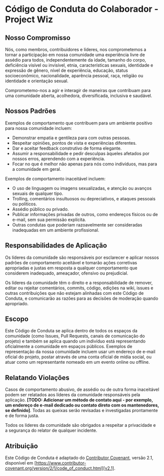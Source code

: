 # Código de Conduta do Colaborador - Project Wiz

## Nosso Compromisso

Nós, como membros, contribuidores e líderes, nos comprometemos a tornar a participação em nossa comunidade uma experiência livre de assédio para todos, independentemente da idade, tamanho do corpo, deficiência visível ou invisível, etnia, características sexuais, identidade e expressão de gênero, nível de experiência, educação, status socioeconômico, nacionalidade, aparência pessoal, raça, religião ou identidade e orientação sexual.

Comprometemo-nos a agir e interagir de maneiras que contribuam para uma comunidade aberta, acolhedora, diversificada, inclusiva e saudável.

## Nossos Padrões

Exemplos de comportamento que contribuem para um ambiente positivo para nossa comunidade incluem:

- Demonstrar empatia e gentileza para com outras pessoas.
- Respeitar opiniões, pontos de vista e experiências diferentes.
- Dar e aceitar feedback construtivo de forma elegante.
- Assumir a responsabilidade e pedir desculpas àqueles afetados por nossos erros, aprendendo com a experiência.
- Focar no que é melhor não apenas para nós como indivíduos, mas para a comunidade em geral.

Exemplos de comportamento inaceitável incluem:

- O uso de linguagem ou imagens sexualizadas, e atenção ou avanços sexuais de qualquer tipo.
- Trolling, comentários insultuosos ou depreciativos, e ataques pessoais ou políticos.
- Assédio público ou privado.
- Publicar informações privadas de outros, como endereços físicos ou de e-mail, sem sua permissão explícita.
- Outras condutas que poderiam razoavelmente ser consideradas inadequadas em um ambiente profissional.

## Responsabilidades de Aplicação

Os líderes da comunidade são responsáveis por esclarecer e aplicar nossos padrões de comportamento aceitável e tomarão ações corretivas apropriadas e justas em resposta a qualquer comportamento que considerem inadequado, ameaçador, ofensivo ou prejudicial.

Os líderes da comunidade têm o direito e a responsabilidade de remover, editar ou rejeitar comentários, commits, código, edições na wiki, issues e outras contribuições que não estejam alinhadas com este Código de Conduta, e comunicarão as razões para as decisões de moderação quando apropriado.

## Escopo

Este Código de Conduta se aplica dentro de todos os espaços da comunidade (como Issues, Pull Requests, canais de comunicação do projeto) e também se aplica quando um indivíduo está representando oficialmente a comunidade em espaços públicos. Exemplos de representação da nossa comunidade incluem usar um endereço de e-mail oficial do projeto, postar através de uma conta oficial de mídia social, ou atuar como um representante nomeado em um evento online ou offline.

## Relatando Violações

Casos de comportamento abusivo, de assédio ou de outra forma inaceitável podem ser relatados aos líderes da comunidade responsáveis pela aplicação. **[TODO: Adicionar um método de contato aqui - por exemplo, um endereço de e-mail dedicado ou contato direto com os mantenedores, se definido]**. Todas as queixas serão revisadas e investigadas prontamente e de forma justa.

Todos os líderes da comunidade são obrigados a respeitar a privacidade e a segurança do relator de qualquer incidente.

## Atribuição

Este Código de Conduta é adaptado do [Contributor Covenant][homepage], versão 2.1, disponível em [https://www.contributor-covenant.org/version/2/1/code_of_conduct.html][v2.1].

[homepage]: https://www.contributor-covenant.org
[v2.1]: https://www.contributor-covenant.org/version/2/1/code_of_conduct.html
